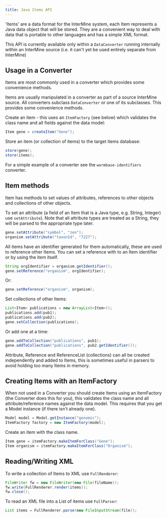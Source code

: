 ```yaml
---
title: Java Items API
---
```


'Items' are a data format for the InterMine system, each Item represents a Java data object that will be stored. They are a convenient way to deal with data that is portable to other languages and has a simple XML format.

This API is currently available only within a `DataConverter` running internally within an InterMine source \(i.e. it can't yet be used entirely separate from InterMine\)

## Usage in a Converter

Items are most commonly used in a converter which provides some convenience methods.

Items are usually manipulated in a converter as part of a source InterMine source. All converters subclass `DataConverter` or one of its subclasses. This provides some convenience methods.

Create an item - this uses an `ItemFactory` \(see below\) which validates the class name and all fields against the data model:

```java
Item gene = createItem("Gene");
```

Store an item \(or collection of items\) to the target items database:

```java
store(gene);
store(items);
```

For a simple example of a converter see the `wormbase-identifiers` converter.

## Item methods

Item has methods to set values of attributes, references to other objects and collections of other objects.

To set an attribute \(a field of an Item that is a Java type, e.g. String, Integer\) use `setAttribute`\). Note that all attribute types are treated as a String, they will be parsed to the appropriate type later.

```java
gene.setAttribute("symbol", "zen");
organism.setAttribute("taxonId", "7227");
```

All items have an identifier generated for them automatically, these are used to reference other Items. You can set a reference with to an Item identifier or by using the item itself.

```java
String orgIdentifier = organism.getIdentifier();
gene.setReference("organism", orgIdentifier);
```

Or:

```java
gene.setReference("organism", organism);
```

Set collections of other Items:

```java
List<Item> publications = new ArrayList<Item>();
publications.add(pub1);
publications.add(pub2);
gene.setCollection(publications);
```

Or add one at a time:

```java
gene.addToCollection("publications", pub1);
gene.addToCollection("publications", pub2.getIdentifier());
```

Attribute, Reference and ReferenceList \(collections\) can all be created independently and added to Items, this is sometimes useful in parsers to avoid holding too many Items in memory.

## Creating Items with an ItemFactory

When not used in a Converter you should create Items using an ItemFactory \(the Converter does this for you\), this validates the class name and all attribute/reference names against the data model. This requires that you get a Model instance \(if there isn't already one\).

```java
Model model = Model.getInstance("genomic");
ItemFactory factory = new ItemFactory(model);
```

Create an item with the class name.

```java
Item gene = itemFactory.makeItemForClass("Gene");
Item organism = itemFactory.makeItemForClass("Organism");
```

## Reading/Writing XML

To write a collection of Items to XML use `FullRenderer`:

```java
FileWriter fw = new FileWriter(new File(fileName));
fw.write(FullRenderer.render(items));
fw.close();
```

To read an XML file into a List of items use `FullParser`:

```java
List items = FullRenderer.parse(new FileInputStream(file));
```
